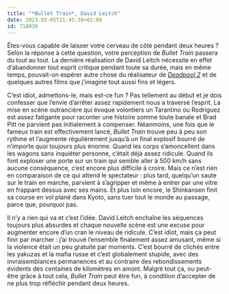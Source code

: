 ```yaml
---
title: "*Bullet Train*, David Leitch"
date: 2023-02-05T21:45:38+01:00
id: 718930 
---
```


Êtes-vous capable de laisser votre cerveau de côté pendant deux heures ? Selon la réponse à cette question, votre perception de *Bullet Train* passera du tout au tout. La dernière réalisation de David Leitch nécessite en effet d’abandonner tout esprit critique pendant toute sa durée, mais en même temps, pouvait-on espérer autre chose du réalisateur de [*Deadpool 2*](https://voiretmanger.fr/deadpool-2-leitch/) et de quelques autres films que j’imagine tout aussi fins et légers. 

C’est idiot, admettons-le, mais est-ce fun ? Pas tellement au début et je dois confesser que l’envie d’arrêter assez rapidement nous a traversé l’esprit. La mise en scène outrancière qui évoque volontiers un Tarantino ou Rodriguez est assez fatigante pour raconter une histoire somme toute banale et Brad Pitt ne parvient pas initialement à compenser. Néanmoins, une fois que le fameux train est effectivement lancé, *Bullet Train* trouve peu à peu son rythme et l’augmente régulièrement jusqu’à un final explosif bourré de n’importe quoi toujours plus énorme. Quand les corps s’amoncellent dans les wagons sans inquiéter personne, c’était déjà assez ridicule. Quand ils font exploser une porte sur un train qui semble aller à 500 km/h sans aucune conséquence, c’est encore plus difficile à croire. Mais ce n’est rien en comparaison de ce qui attend le spectateur : plus tard, quelqu’un saute sur le train en marche, parvient à s’agripper et même à entrer par une vitre en frappant dessus avec ses mains. Et plus loin encore, le Shinkansen finit sa course en vol plané dans Kyoto, sans tuer tout le monde au passage, parce que, pourquoi pas. 

Il n’y a rien qui va et c’est l’idée. David Leitch enchaîne les séquences toujours plus absurdes et chaque nouvelle scène est une excuse pour augmenter encore d’un cran le niveau de ridicule. C’est idiot, mais ça peut finir par marcher : j’ai trouvé l’ensemble finalement assez amusant, même si la violence était un peu gratuite par moments. C’est bourré de clichés entre les yakuzas et la mafia russe et c’est globalement stupide, avec des invraisemblances permanences et au contraire des rebondissements évidents des centaines de kilomètres en amont. Malgré tout ça, ou peut-être grâce à tout cela, *Bullet Train* peut être fun, à condition d’accepter de ne plus trop réfléchir pendant deux heures.